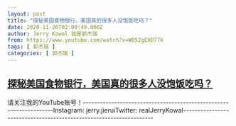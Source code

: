 ```yaml
---
layout: post
title: "探秘美国食物银行，美国真的很多人没饱饭吃吗？"
date: 2020-11-26T02:09:49.000Z
author: Jerry Kowal 我是郭杰瑞
from: https://www.youtube.com/watch?v=WO52gEHD77k
tags: [ 郭杰瑞 ]
categories: [ 郭杰瑞 ]
---
```

<!--1606356589000-->
[探秘美国食物银行，美国真的很多人没饱饭吃吗？](https://www.youtube.com/watch?v=WO52gEHD77k)
------

<div>
请关注我的YouTube账号！-------------------------------------------------------------------Instagram:  jerry.jieruiTwitter:  realJerryKowal-------------------------------------------------------------------
</div>
